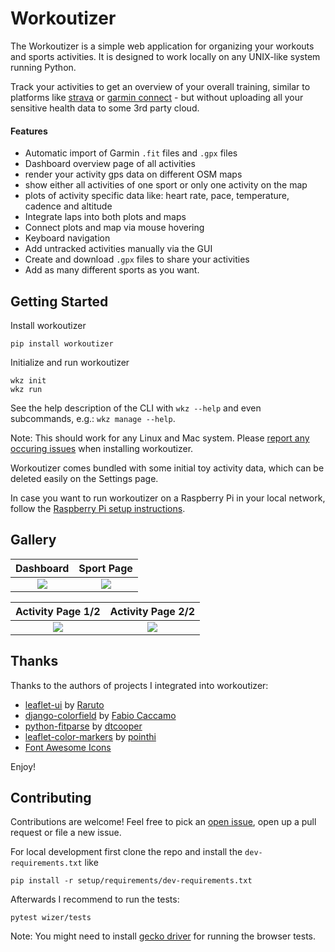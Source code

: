 # Workoutizer

The Workoutizer is a simple web application for organizing your workouts and sports activities. It is designed to work
locally on any UNIX-like system running Python.

Track your activities to get an overview of your overall training, similar to platforms like
[strava](https://www.strava.com/) or [garmin connect](https://connect.garmin.com/) - but without
uploading all your sensitive health data to some 3rd party cloud.

#### Features
* Automatic import of Garmin `.fit` files and `.gpx` files
* Dashboard overview page of all activities
* render your activity gps data on different OSM maps
* show either all activities of one sport or only one activity on the map
* plots of activity specific data like: heart rate, pace, temperature, cadence and altitude
* Integrate laps into both plots and maps
* Connect plots and map via mouse hovering
* Keyboard navigation
* Add untracked activities manually via the GUI
* Create and download `.gpx` files to share your activities
* Add as many different sports as you want.


## Getting Started

Install workoutizer
```shell script
pip install workoutizer
```

Initialize and run workoutizer
```shell script
wkz init
wkz run
```

See the help description of the CLI with `wkz --help` and even subcommands, e.g.: `wkz manage --help`. 

Note: This should work for any Linux and Mac system. Please
[report any occuring issues](https://gitlab.com/fgebhart/workoutizer/-/issues) when installing workoutizer.

Workoutizer comes bundled with some initial toy activity data, which can be deleted easily on the Settings page.

In case you want to run workoutizer on a Raspberry Pi in your local network, follow the 
[Raspberry Pi setup instructions](https://gitlab.com/fgebhart/workoutizer/-/tree/master/setup).

## Gallery 

 Dashboard             |  Sport Page
:-------------------------:|:-------------------------:
![](https://i.imgur.com/FcB5JDl.png)  |  ![](https://i.imgur.com/6fwcEZX.png)

 Activity Page 1/2             |  Activity Page 2/2
:-------------------------:|:-------------------------:
![](https://i.imgur.com/iuXhiab.png)  |  ![](https://i.imgur.com/7nV4Ks2.png)

## Thanks

Thanks to the authors of projects I integrated into workoutizer:
* [leaflet-ui](https://github.com/Raruto/leaflet-ui) by [Raruto](https://github.com/Raruto)
* [django-colorfield](https://github.com/fabiocaccamo/django-colorfield) by [Fabio Caccamo](https://github.com/fabiocaccamo)
* [python-fitparse](https://github.com/dtcooper/python-fitparse) by [dtcooper](https://github.com/dtcooper)
* [leaflet-color-markers](https://github.com/pointhi/leaflet-color-markers) by [pointhi](https://github.com/pointhi)
* [Font Awesome Icons](https://fontawesome.com/)

Enjoy!

## Contributing

Contributions are welcome! Feel free to pick an [open issue](https://gitlab.com/fgebhart/workoutizer/-/issues), open up 
a pull request or file a new issue.

For local development first clone the repo and install the `dev-requirements.txt` like
```shell script
pip install -r setup/requirements/dev-requirements.txt
``` 
Afterwards I recommend to run the tests:
```shell script
pytest wizer/tests
```

Note: You might need to install [gecko driver](https://github.com/mozilla/geckodriver/releases) for running the
browser tests. 